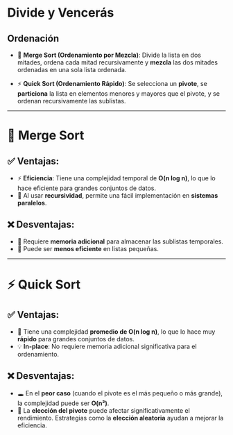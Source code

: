 # Divide y Vencerás

## Ordenación

- 🔀 **Merge Sort (Ordenamiento por Mezcla)**: Divide la lista en dos mitades, ordena cada mitad recursivamente y **mezcla** las dos mitades ordenadas en una sola lista ordenada.

- ⚡ **Quick Sort (Ordenamiento Rápido)**: Se selecciona un **pivote**, se **particiona** la lista en elementos menores y mayores que el pivote, y se ordenan recursivamente las sublistas.

---

# 🔁 Merge Sort

## ✅ Ventajas:

- ⚡ **Eficiencia**: Tiene una complejidad temporal de **O(n log n)**, lo que lo hace eficiente para grandes conjuntos de datos.
- 🤖 Al usar **recursividad**, permite una fácil implementación en **sistemas paralelos**.

## ❌ Desventajas:

- 💾 Requiere **memoria adicional** para almacenar las sublistas temporales.
- 🐢 Puede ser **menos eficiente** en listas pequeñas.

---

# ⚡ Quick Sort

## ✅ Ventajas:

- 🚀 Tiene una complejidad **promedio de O(n log n)**, lo que lo hace muy **rápido** para grandes conjuntos de datos.
- 💡 **In-place**: No requiere memoria adicional significativa para el ordenamiento.

## ❌ Desventajas:

- 🕳️ En el **peor caso** (cuando el pivote es el más pequeño o más grande), la complejidad puede ser **O(n²)**.
- 🎯 La **elección del pivote** puede afectar significativamente el rendimiento. Estrategias como la **elección aleatoria** ayudan a mejorar la eficiencia.

